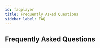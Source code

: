 ```yaml
---
id: faqplayer
title: Frequently Asked Questions
sidebar_label: FAQ
---
```


## Frequently Asked Questions


